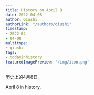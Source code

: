 ```yaml
---
title: History on April 8
date: 2022-04-08
author: Qiushi 
authorLink: "/authors/qiushi"
timestamp: 
- 2022-04
- 04-08
multitype: 
- qiushi
tags: 
- todayinhistory
featuredImagePreview: '/img/icon.png'
---
```









历史上的4月8日，

April 8 in history, 

<!--more-->

